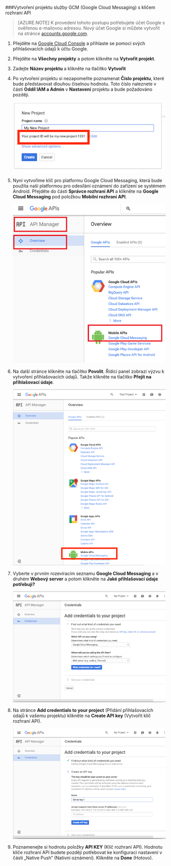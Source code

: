 
###Vytvoření projektu služby GCM (Google Cloud Messaging) s klíčem rozhraní API

>[AZURE.NOTE] K provedení tohoto postupu potřebujete účet Google s ověřenou e-mailovou adresou. Nový účet Google si můžete vytvořit na stránce <a href="http://go.microsoft.com/fwlink/p/?LinkId=268302" target="_blank">accounts.google.com</a>.

1. Přejděte na [Google Cloud Console](https://console.developers.google.com/project) a přihlaste se pomocí svých přihlašovacích údajů k účtu Google.

2. Přejděte na **Všechny projekty** a potom klikněte na **Vytvořit projekt**.

3. Zadejte **Název projektu** a klikněte na tlačítko **Vytvořit**

4. Po vytvoření projektu si nezapomeňte poznamenat **Číslo projektu**, které bude představovat dlouhou číselnou hodnotu. Toto číslo naleznete v části **Oddíl IAM a Admin** v **Nastavení** projektu a bude požadováno později. 
 
    ![](./media/mobile-engagement-enable-google-cloud-messaging/project-number.png)

5. Nyní vytvoříme klíč pro platformu Google Cloud Messaging, která bude použita naší platformou pro odesílání oznámení do zařízení se systémem Android. Přejděte do části **Správce rozhraní API** a klikněte na **Google Cloud Messaging** pod položkou **Mobilní rozhraní API**. 

    ![](./media/mobile-engagement-enable-google-cloud-messaging/gcm.png)

6. Na další stránce klikněte na tlačítko **Povolit**. Řídicí panel zobrazí výzvu k vytvoření přihlašovacích údajů. Takže klikněte na tlačítko **Přejít na přihlašovací údaje**. 

    ![](./media/mobile-engagement-enable-google-cloud-messaging/enable-GCM.png)

6. Vyberte v prvním rozevíracím seznamu **Google Cloud Messaging** a v druhém **Webový server** a potom klikněte na **Jaké přihlašovací údaje potřebuji?**

    ![](./media/mobile-engagement-enable-google-cloud-messaging/create-server-key.png)

7. Na stránce **Add credentials to your project** (Přidání přihlašovacích údajů k vašemu projektu) klikněte na **Create API key** (Vytvořit klíč rozhraní API).

    ![](./media/mobile-engagement-enable-google-cloud-messaging/create-server-key5.png)

8. Poznamenejte si hodnotu položky **API KEY** (Klíč rozhraní API). Hodnotu klíče rozhraní API budete později potřebovat ke konfiguraci nastavení v části „Native Push“ (Nativní oznámení). Klikněte na **Done** (Hotovo).



<!--HONumber=Aug16_HO4-->


